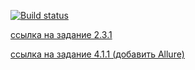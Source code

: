 [![Build status](https://ci.appveyor.com/api/projects/status/crhcpokr99mf03cs?svg=true)](https://ci.appveyor.com/project/mona52/project-2-3-1)

[ссылка на задание 2.3.1](https://github.com/netology-code/aqa-homeworks/tree/master/patterns#%D0%B7%D0%B0%D0%B4%D0%B0%D1%87%D0%B0-1---%D0%B7%D0%B0%D0%BA%D0%B0%D0%B7-%D0%B4%D0%BE%D1%81%D1%82%D0%B0%D0%B2%D0%BA%D0%B8-%D0%BA%D0%B0%D1%80%D1%82%D1%8B-%D0%B8%D0%B7%D0%BC%D0%B5%D0%BD%D0%B5%D0%BD%D0%B8%D0%B5-%D0%B4%D0%B0%D1%82%D1%8B)

[ссылка на задание 4.1.1 (добавить Allure)](https://github.com/netology-code/aqa-homeworks/tree/master/reporting#%D0%B7%D0%B0%D0%B4%D0%B0%D1%87%D0%B0-1---%D0%BF%D1%80%D0%BE%D1%81%D0%BD%D1%83%D0%BB%D0%B8%D1%81%D1%8C-allure)

